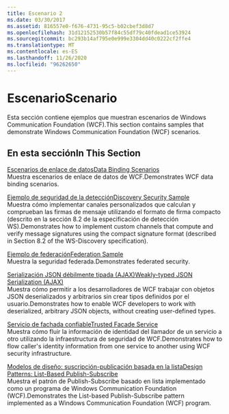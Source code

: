```yaml
---
title: Escenario 2
ms.date: 03/30/2017
ms.assetid: 816557e0-f676-4731-95c5-b02cbef3d8d7
ms.openlocfilehash: 31d12152530b57f84c55df79c40fdead1ce53924
ms.sourcegitcommit: bc293b14af795e0e999e3304dd40c0222cf2ffe4
ms.translationtype: MT
ms.contentlocale: es-ES
ms.lasthandoff: 11/26/2020
ms.locfileid: "96262650"
---
```

# <a name="scenario"></a><span data-ttu-id="893e7-102">Escenario</span><span class="sxs-lookup"><span data-stu-id="893e7-102">Scenario</span></span>

<span data-ttu-id="893e7-103">Esta sección contiene ejemplos que muestran escenarios de Windows Communication Foundation (WCF).</span><span class="sxs-lookup"><span data-stu-id="893e7-103">This section contains samples that demonstrate Windows Communication Foundation (WCF) scenarios.</span></span>  
  
## <a name="in-this-section"></a><span data-ttu-id="893e7-104">En esta sección</span><span class="sxs-lookup"><span data-stu-id="893e7-104">In This Section</span></span>  

 [<span data-ttu-id="893e7-105">Escenarios de enlace de datos</span><span class="sxs-lookup"><span data-stu-id="893e7-105">Data Binding Scenarios</span></span>](data-binding-scenarios.md)  
 <span data-ttu-id="893e7-106">Muestra escenarios de enlace de datos de WCF.</span><span class="sxs-lookup"><span data-stu-id="893e7-106">Demonstrates WCF data binding scenarios.</span></span>  
  
 [<span data-ttu-id="893e7-107">Ejemplo de seguridad de la detección</span><span class="sxs-lookup"><span data-stu-id="893e7-107">Discovery Security Sample</span></span>](discovery-security-sample.md)  
 <span data-ttu-id="893e7-108">Muestra cómo implementar canales personalizados que calculan y comprueban las firmas de mensaje utilizando el formato de firma compacto (descrito en la sección 8.2 de la especificación de detección WS).</span><span class="sxs-lookup"><span data-stu-id="893e7-108">Demonstrates how to implement custom channels that compute and verify message signatures using the compact signature format (described in Section 8.2 of the WS-Discovery specification).</span></span>  
  
 [<span data-ttu-id="893e7-109">Ejemplo de federación</span><span class="sxs-lookup"><span data-stu-id="893e7-109">Federation Sample</span></span>](federation-sample.md)  
 <span data-ttu-id="893e7-110">Muestra la seguridad federada.</span><span class="sxs-lookup"><span data-stu-id="893e7-110">Demonstrates federated security.</span></span>  
  
 [<span data-ttu-id="893e7-111">Serialización JSON débilmente tipada (AJAX)</span><span class="sxs-lookup"><span data-stu-id="893e7-111">Weakly-typed JSON Serialization (AJAX)</span></span>](weakly-typed-json-serialization-sample.md)  
 <span data-ttu-id="893e7-112">Muestra cómo permitir a los desarrolladores de WCF trabajar con objetos JSON deserializados y arbitrarios sin crear tipos definidos por el usuario.</span><span class="sxs-lookup"><span data-stu-id="893e7-112">Demonstrates how to enable WCF developers to work with deserialized, arbitrary JSON objects, without creating user-defined types.</span></span>  
  
 [<span data-ttu-id="893e7-113">Servicio de fachada confiable</span><span class="sxs-lookup"><span data-stu-id="893e7-113">Trusted Facade Service</span></span>](trusted-facade-service.md)  
 <span data-ttu-id="893e7-114">Muestra cómo fluir la información de identidad del llamador de un servicio a otro utilizando la infraestructura de seguridad de WCF.</span><span class="sxs-lookup"><span data-stu-id="893e7-114">Demonstrates how to flow caller's identity information from one service to another using WCF security infrastructure.</span></span>  
  
 [<span data-ttu-id="893e7-115">Modelos de diseño: suscripción-publicación basada en la lista</span><span class="sxs-lookup"><span data-stu-id="893e7-115">Design Patterns: List-Based Publish-Subscribe</span></span>](design-patterns-list-based-publish-subscribe.md)  
 <span data-ttu-id="893e7-116">Muestra el patrón de Publish-Subscribe basado en lista implementado como un programa de Windows Communication Foundation (WCF).</span><span class="sxs-lookup"><span data-stu-id="893e7-116">Demonstrates the List-based Publish-Subscribe pattern implemented as a Windows Communication Foundation (WCF) program.</span></span>
